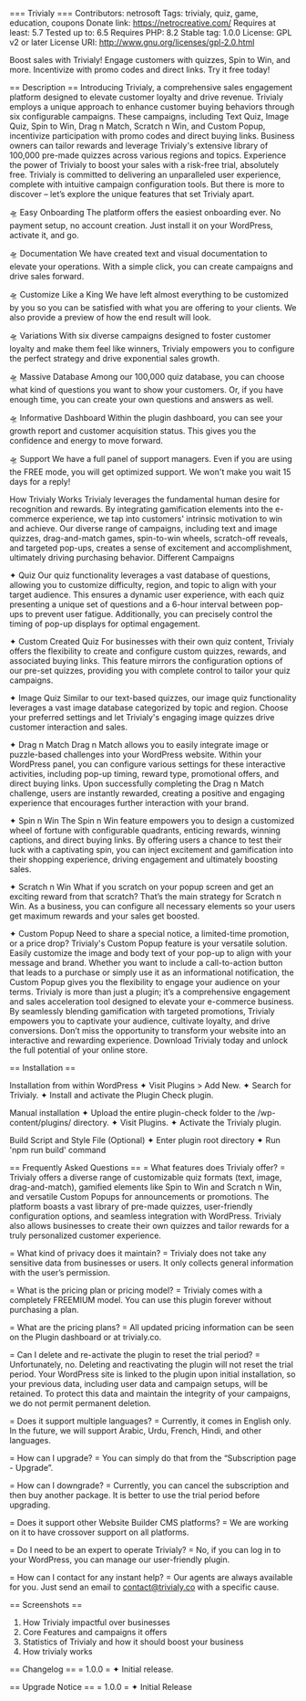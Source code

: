 === Trivialy ===
Contributors: netrosoft
Tags: trivialy, quiz, game, education, coupons
Donate link: https://netrocreative.com/
Requires at least: 5.7
Tested up to: 6.5
Requires PHP: 8.2
Stable tag: 1.0.0
License: GPL v2 or later
License URI: http://www.gnu.org/licenses/gpl-2.0.html

Boost sales with Trivialy! Engage customers with quizzes, Spin to Win, and more. Incentivize with promo codes and direct links. Try it free today!

== Description ==
Introducing Trivialy, a comprehensive sales engagement platform designed to elevate customer loyalty and drive revenue. Trivialy employs a unique approach to enhance customer buying behaviors through six configurable campaigns. These campaigns, including Text Quiz, Image Quiz, Spin to Win, Drag n Match, Scratch n Win, and Custom Popup, incentivize participation with promo codes and direct buying links. Business owners can tailor rewards and leverage Trivialy\'s extensive library of 100,000 pre-made quizzes across various regions and topics. Experience the power of Trivialy to boost your sales with a risk-free trial, absolutely free.
Trivialy is committed to delivering an unparalleled user experience, complete with intuitive campaign configuration tools. But there is more to discover – let’s explore the unique features that set Trivialy apart.

🛸 Easy Onboarding
The platform offers the easiest onboarding ever. No payment setup, no account creation. Just install it on your WordPress, activate it, and go.

🛸 Documentation
We have created text and visual documentation to elevate your operations. With a simple click, you can create campaigns and drive sales forward.

🛸 Customize Like a King
We have left almost everything to be customized by you so you can be satisfied with what you are offering to your clients. We also provide a preview of how the end result will look.

🛸 Variations
With six diverse campaigns designed to foster customer loyalty and make them feel like winners, Trivialy empowers you to configure the perfect strategy and drive exponential sales growth.

🛸 Massive Database
Among our 100,000 quiz database, you can choose what kind of questions you want to show your customers. Or, if you have enough time, you can create your own questions and answers as well.

🛸 Informative Dashboard
Within the plugin dashboard, you can see your growth report and customer acquisition status. This gives you the confidence and energy to move forward.

🛸 Support
We have a full panel of support managers. Even if you are using the FREE mode, you will get optimized support. We won\'t make you wait 15 days for a reply!

How Trivialy Works
Trivialy leverages the fundamental human desire for recognition and rewards. By integrating gamification elements into the e-commerce experience, we tap into customers\' intrinsic motivation to win and achieve. Our diverse range of campaigns, including text and image quizzes, drag-and-match games, spin-to-win wheels, scratch-off reveals, and targeted pop-ups, creates a sense of excitement and accomplishment, ultimately driving purchasing behavior.
Different Campaigns

✦ Quiz
Our quiz functionality leverages a vast database of questions, allowing you to customize difficulty, region, and topic to align with your target audience. This ensures a dynamic user experience, with each quiz presenting a unique set of questions and a 6-hour interval between pop-ups to prevent user fatigue. Additionally, you can precisely control the timing of pop-up displays for optimal engagement.

✦ Custom Created Quiz
For businesses with their own quiz content, Trivialy offers the flexibility to create and configure custom quizzes, rewards, and associated buying links. This feature mirrors the configuration options of our pre-set quizzes, providing you with complete control to tailor your quiz campaigns.

✦ Image Quiz
Similar to our text-based quizzes, our image quiz functionality leverages a vast image database categorized by topic and region. Choose your preferred settings and let Trivialy\'s engaging image quizzes drive customer interaction and sales.

✦ Drag n Match
Drag n Match allows you to easily integrate image or puzzle-based challenges into your WordPress website. Within your WordPress panel, you can configure various settings for these interactive activities, including pop-up timing, reward type, promotional offers, and direct buying links. Upon successfully completing the Drag n Match challenge, users are instantly rewarded, creating a positive and engaging experience that encourages further interaction with your brand.

✦ Spin n Win
The Spin n Win feature empowers you to design a customized wheel of fortune with configurable quadrants, enticing rewards, winning captions, and direct buying links. By offering users a chance to test their luck with a captivating spin, you can inject excitement and gamification into their shopping experience, driving engagement and ultimately boosting sales.

✦ Scratch n Win
What if you scratch on your popup screen and get an exciting reward from that scratch? That’s the main strategy for Scratch n Win. As a business, you can configure all necessary elements so your users get maximum rewards and your sales get boosted.

✦ Custom Popup
Need to share a special notice, a limited-time promotion, or a price drop? Trivialy\'s Custom Popup feature is your versatile solution. Easily customize the image and body text of your pop-up to align with your message and brand. Whether you want to include a call-to-action button that leads to a purchase or simply use it as an informational notification, the Custom Popup gives you the flexibility to engage your audience on your terms.
Trivialy is more than just a plugin; it’s a comprehensive engagement and sales acceleration tool designed to elevate your e-commerce business. By seamlessly blending gamification with targeted promotions, Trivialy empowers you to captivate your audience, cultivate loyalty, and drive conversions. Don’t miss the opportunity to transform your website into an interactive and rewarding experience. Download Trivialy today and unlock the full potential of your online store.

== Installation ==

Installation from within WordPress
✦ Visit Plugins > Add New.
✦ Search for Trivialy.
✦ Install and activate the Plugin Check plugin.

Manual installation
✦ Upload the entire plugin-check folder to the /wp-content/plugins/ directory.
✦ Visit Plugins.
✦ Activate the Trivialy plugin.

Build Script and Style File (Optional)
✦ Enter plugin root directory
✦ Run 'npm run build' command

== Frequently Asked Questions ==
= What features does Trivialy offer? =
Trivialy offers a diverse range of customizable quiz formats (text, image, drag-and-match), gamified elements like Spin to Win and Scratch n Win, and versatile Custom Popups for announcements or promotions. The platform boasts a vast library of pre-made quizzes, user-friendly configuration options, and seamless integration with WordPress. Trivialy also allows businesses to create their own quizzes and tailor rewards for a truly personalized customer experience.

= What kind of privacy does it maintain? =
Trivialy does not take any sensitive data from businesses or users. It only collects general information with the user’s permission.

= What is the pricing plan or pricing model? =
Trivialy comes with a completely FREEMIUM model. You can use this plugin forever without purchasing a plan.

= What are the pricing plans? =
All updated pricing information can be seen on the Plugin dashboard or at trivialy.co.

= Can I delete and re-activate the plugin to reset the trial period? =
Unfortunately, no. Deleting and reactivating the plugin will not reset the trial period. Your WordPress site is linked to the plugin upon initial installation, so your previous data, including user data and campaign setups, will be retained. To protect this data and maintain the integrity of your campaigns, we do not permit permanent deletion.

= Does it support multiple languages? =
Currently, it comes in English only. In the future, we will support Arabic, Urdu, French, Hindi, and other languages.

= How can I upgrade? =
You can simply do that from the “Subscription page - Upgrade”.

= How can I downgrade? =
Currently, you can cancel the subscription and then buy another package. It is better to use the trial period before upgrading.

= Does it support other Website Builder CMS platforms? =
We are working on it to have crossover support on all platforms.

= Do I need to be an expert to operate Trivialy? =
No, if you can log in to your WordPress, you can manage our user-friendly plugin.

= How can I contact for any instant help? =
Our agents are always available for you. Just send an email to contact@trivialy.co with a specific cause.

== Screenshots ==

1. How Trivialy impactful over businesses
2. Core Features and campaigns it offers
3. Statistics of Trivialy and how it should boost your business
4. How trivialy works

== Changelog ==
= 1.0.0 =
✦ Initial release.

== Upgrade Notice ==
= 1.0.0 =
✦ Initial Release
